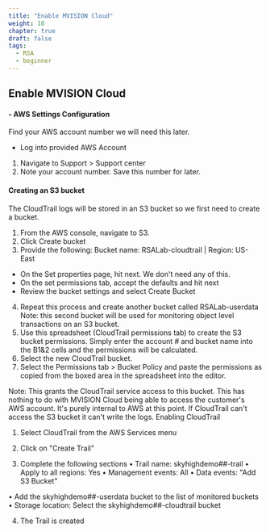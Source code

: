 ```yaml
---
title: "Enable MVISION Cloud"
weight: 10
chapter: true
draft: false
tags:
  - RSA
  - beginner
---
```


## Enable MVISION Cloud

#### - AWS Settings Configuration
Find your AWS account number we will need this later.
- Log into provided AWS Account 

1. Navigate to Support > Support center 
2. Note your account number. Save this number for later.
 
#### Creating an S3 bucket
The CloudTrail logs will be stored in an S3 bucket so we first need to create a bucket.
1. From the AWS console, navigate to S3.
2. Click Create bucket
3. Provide the following: Bucket name: RSALab-cloudtrail | Region: US-East
- On the Set properties page, hit next. We don't need any of this.
- On the set permissions tab, accept the defaults and hit next
- Review the bucket settings and select Create Bucket
4. Repeat this process and create another bucket called RSALab-userdata
Note: this second bucket will be used for monitoring object level transactions on an S3 bucket.
5. Use this spreadsheet (CloudTrail permissions tab) to create the S3 bucket permissions. Simply enter the account # and bucket name into the B1&2 cells and the permissions will be calculated.
6. Select the new CloudTrail bucket. 
7. Select the Permissions tab > Bucket Policy and paste the permissions as copied from the boxed area in the spreadsheet  into the editor.
 
Note: This grants the CloudTrail service access to this bucket. This has nothing to do with MVISION Cloud being able to access the customer's AWS account. It's purely internal to AWS at this point. If CloudTrail can't access the S3 bucket it can't write the logs.
Enabling CloudTrail
1. Select CloudTrail from the AWS Services menu
 
2. Click on "Create Trail"
 
3. Complete the following sections
•	Trail name: skyhighdemo##-trail
•	Apply to all regions: Yes
•	Management events: All
•	Data events: "Add S3 Bucket"
 
•	Add the skyhighdemo##-userdata bucket to the list of monitored buckets
•	Storage location: Select the skyhighdemo##-cloudtrail bucket
 
4. The Trail is created



